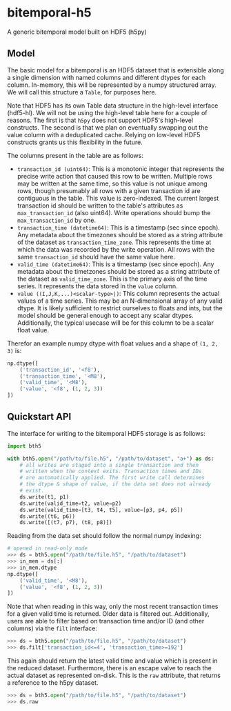 # bitemporal-h5
A generic bitemporal model built on HDF5 (h5py)

## Model
The basic model for a bitemporal is an HDF5 dataset that is extensible
along a single dimension with named columns and different dtypes for
each column. In-memory, this will be represented by a numpy structured array.
We will call this structure a `Table`, for purposes here.

Note that HDF5 has its own Table data structure in the high-level
interface (hdf5-hl). We will not be using the high-level table here for
a couple of reasons. The first is that `h5py` does not support HDF5's
high-level constructs. The second is that we plan on eventually swapping out
the value column with a deduplicated cache. Relying on low-level HDF5 constructs
grants us this flexibility in the future.

The columns present in the table are as follows:

* `transaction_id (uint64)`: This is a monotonic integer that represents the
  precise write action that caused this row to be written. Multiple rows may
  be written at the same time, so this value is not unique among rows, though
  presumably all rows with a given transaction id are contiguous in the table.
  This value is zero-indexed. The current largest transaction id should be
  written to the table's attributes as `max_transaction_id` (also uint64).
  Write operations should bump the `max_transaction_id` by one.
* `transaction_time (datetime64)`: This is a timestamp (sec since epoch). Any metadata
  about the timezones should be stored as a string attribute of the dataset as
  `transaction_time_zone`. This represents the time at which the data was
  recorded by the write operation. All rows with the same `transaction_id` should
  have the same value here.
* `valid_time (datetime64)`: This is a timestamp (sec since epoch). Any metadata
  about the timetzones should be stored as a string attribute of the dataset as
  `valid_time_zone`. This is the primary axis of the time series. It represents
  the data stored in the `value` column.
* `value ((I,J,K,...)<scalar-type>|)`: This column represents the actual values
  of a time series. This may be an N-dimensional array of any valid dtype.
  It is likely sufficient to restrict ourselves to floats and ints, but the model
  should be general enough to accept any scalar dtypes. Additionally, the typical
  usecase will be for this column to be a scalar float value.

Therefor an example numpy dtype with float values and a shape of `(1, 2, 3)` is:

```python
np.dtype([
    ('transaction_id', '<f8'),
    ('transaction_time', '<M8'),
    ('valid_time', '<M8'),
    ('value', '<f8', (1, 2, 3))
])
```

## Quickstart API
The interface for writing to the bitemporal HDF5 storage is as follows:

```python
import bth5

with bth5.open("/path/to/file.h5", "/path/to/dataset", "a+") as ds:
    # all writes are staged into a single transaction and then
    # written when the context exits. Transaction times and IDs
    # are automatically applied. The first write call determines
    # the dtype & shape of value, if the data set does not already
    # exist.
    ds.write(t1, p1)
    ds.write(valid_time=t2, value=p2)
    ds.write(valid_time=[t3, t4, t5], value=[p3, p4, p5])
    ds.write((t6, p6))
    ds.write([(t7, p7), (t8, p8)])
```

Reading from the data set should follow the normal numpy indexing:

```python
# opened in read-only mode
>>> ds = bth5.open("/path/to/file.h5", "/path/to/dataset")
>>> in_mem = ds[:]
>>> in_mem.dtype
np.dtype([
    ('valid_time', '<M8'),
    ('value', '<f8', (1, 2, 3))
])
```

Note that when reading in this way, only the most recent transaction times
for a given valid time is returned. Older data is filtered out. Additionally,
users are able to filter based on transaction time and/or ID (and other columns)
via the `filt` interface:

```python
>>> ds = bth5.open("/path/to/file.h5", "/path/to/dataset")
>>> ds.filt['transaction_id<=4', 'transaction_time>=192']
```

This again should return the latest valid time and value which is present in the
reduced dataset. Furthermore, there is an escape valve to reach the actual
dataset as represented on-disk. This is the `raw` attribute, that returns
a reference to the h5py dataset.

```python
>>> ds = bth5.open("/path/to/file.h5", "/path/to/dataset")
>>> ds.raw
```

